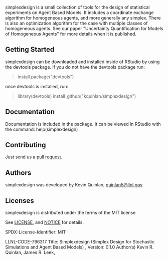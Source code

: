 
simplexdesign is a small collection of tools for the design of statistical experiments on Agent Based Models.  It includes a coordinate exchange algorithm for homogeneous agents, and more generally any simplex.  There is also an optimization algorithm for the case with multiple classes of homogeneous agents. See our paper "Uncertainty Quantification for Models of Homogeneous Agents" for more details when it is published. 

Getting Started
----------------
simplexdesign can be downloaded and installed inside of RStudio by using the devtools package.  If you do not have the devtools package run:
> install.package("devtools")

once devtools is installed, run:
> library(devtools)
> install_github("kquinlan/simplexdesign")


Documentation
----------------

Documentation is included in the package.  It can be viewed in RStudio with the command: help(simplexdesign)

Contributing
------------------------
Just send us a [pull request](https://help.github.com/articles/using-pull-requests/). 

Authors
----------------

simplexdesign was developed by Kevin Quinlan, quinlan5@llnl.gov.


Licenses
----------------

simplexdesign is distributed under the terms of the MIT license

See [LICENSE](https://github.com/simplexdesign/simplexdesign/blob/develop/LICENSE), and
[NOTICE](https://github.com/simplexdesign/simplexdesign/blob/develop/NOTICE) for details.

SPDX-License-Identifier: MIT

LLNL-CODE-796317
Title: Simplexdesign (Simplex Design for Stochastic Simulations and Agent Based Models) , Version: 0.1.0
Author(s) Kevin R. Quinlan, James R. Leek, 

